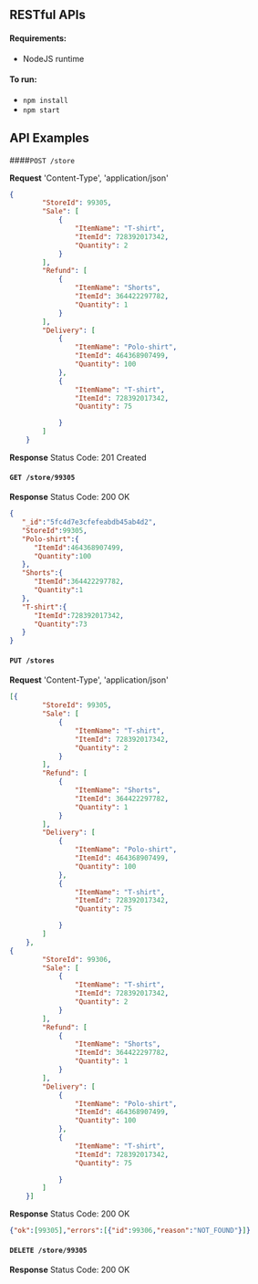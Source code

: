 ## RESTful APIs

#### Requirements:

- NodeJS runtime

#### To run:

- `npm install`
- `npm start`

## API Examples

####`POST /store`

**Request**  'Content-Type', 'application/json'
``` json
{
        "StoreId": 99305,
        "Sale": [
            {
                "ItemName": "T-shirt",
                "ItemId": 728392017342,
                "Quantity": 2
            }
        ],
        "Refund": [
            {
                "ItemName": "Shorts",
                "ItemId": 364422297782,
                "Quantity": 1
            }
        ],
        "Delivery": [
            {
                "ItemName": "Polo-shirt",
                "ItemId": 464368907499,
                "Quantity": 100
            },
            {
                "ItemName": "T-shirt",
                "ItemId": 728392017342,
                "Quantity": 75

            }
        ]
    }
```

**Response** Status Code: 201 Created
 
#### `GET /store/99305`

**Response**  Status Code: 200 OK

``` json
{
   "_id":"5fc4d7e3cfefeabdb45ab4d2",
   "StoreId":99305,
   "Polo-shirt":{
      "ItemId":464368907499,
      "Quantity":100
   },
   "Shorts":{
      "ItemId":364422297782,
      "Quantity":1
   },
   "T-shirt":{
      "ItemId":728392017342,
      "Quantity":73
   }
}
```

#### `PUT /stores`
**Request**  'Content-Type', 'application/json'
``` json
[{
        "StoreId": 99305,
        "Sale": [
            {
                "ItemName": "T-shirt",
                "ItemId": 728392017342,
                "Quantity": 2
            }
        ],
        "Refund": [
            {
                "ItemName": "Shorts",
                "ItemId": 364422297782,
                "Quantity": 1
            }
        ],
        "Delivery": [
            {
                "ItemName": "Polo-shirt",
                "ItemId": 464368907499,
                "Quantity": 100
            },
            {
                "ItemName": "T-shirt",
                "ItemId": 728392017342,
                "Quantity": 75

            }
        ]
    },
{
        "StoreId": 99306,
        "Sale": [
            {
                "ItemName": "T-shirt",
                "ItemId": 728392017342,
                "Quantity": 2
            }
        ],
        "Refund": [
            {
                "ItemName": "Shorts",
                "ItemId": 364422297782,
                "Quantity": 1
            }
        ],
        "Delivery": [
            {
                "ItemName": "Polo-shirt",
                "ItemId": 464368907499,
                "Quantity": 100
            },
            {
                "ItemName": "T-shirt",
                "ItemId": 728392017342,
                "Quantity": 75

            }
        ]
    }]
```

**Response**  Status Code: 200 OK

``` json
{"ok":[99305],"errors":[{"id":99306,"reason":"NOT_FOUND"}]}
```

#### `DELETE /store/99305`
**Response**  Status Code: 200 OK
